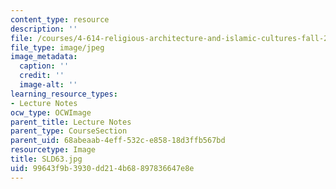 ```yaml
---
content_type: resource
description: ''
file: /courses/4-614-religious-architecture-and-islamic-cultures-fall-2002/99643f9b3930dd214b68897836647e8e_SLD63.jpg
file_type: image/jpeg
image_metadata:
  caption: ''
  credit: ''
  image-alt: ''
learning_resource_types:
- Lecture Notes
ocw_type: OCWImage
parent_title: Lecture Notes
parent_type: CourseSection
parent_uid: 68abeaab-4eff-532c-e858-18d3ffb567bd
resourcetype: Image
title: SLD63.jpg
uid: 99643f9b-3930-dd21-4b68-897836647e8e
---
```

